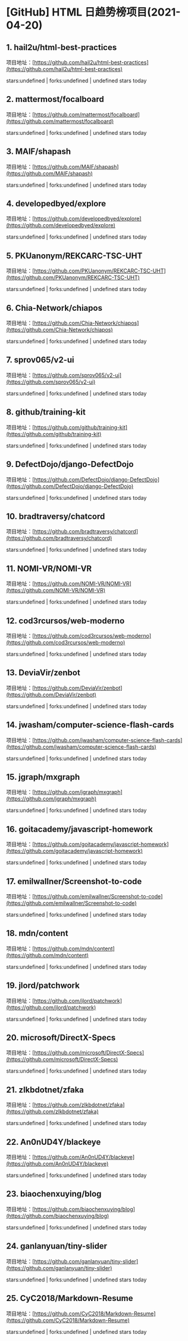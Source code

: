 # [GitHub] HTML 日趋势榜项目(2021-04-20)

## 1. hail2u/html-best-practices 

项目地址：[https://github.com/hail2u/html-best-practices](https://github.com/hail2u/html-best-practices)

stars:undefined | forks:undefined | undefined stars today 



## 2. mattermost/focalboard 

项目地址：[https://github.com/mattermost/focalboard](https://github.com/mattermost/focalboard)

stars:undefined | forks:undefined | undefined stars today 



## 3. MAIF/shapash 

项目地址：[https://github.com/MAIF/shapash](https://github.com/MAIF/shapash)

stars:undefined | forks:undefined | undefined stars today 



## 4. developedbyed/explore 

项目地址：[https://github.com/developedbyed/explore](https://github.com/developedbyed/explore)

stars:undefined | forks:undefined | undefined stars today 



## 5. PKUanonym/REKCARC-TSC-UHT 

项目地址：[https://github.com/PKUanonym/REKCARC-TSC-UHT](https://github.com/PKUanonym/REKCARC-TSC-UHT)

stars:undefined | forks:undefined | undefined stars today 



## 6. Chia-Network/chiapos 

项目地址：[https://github.com/Chia-Network/chiapos](https://github.com/Chia-Network/chiapos)

stars:undefined | forks:undefined | undefined stars today 



## 7. sprov065/v2-ui 

项目地址：[https://github.com/sprov065/v2-ui](https://github.com/sprov065/v2-ui)

stars:undefined | forks:undefined | undefined stars today 



## 8. github/training-kit 

项目地址：[https://github.com/github/training-kit](https://github.com/github/training-kit)

stars:undefined | forks:undefined | undefined stars today 



## 9. DefectDojo/django-DefectDojo 

项目地址：[https://github.com/DefectDojo/django-DefectDojo](https://github.com/DefectDojo/django-DefectDojo)

stars:undefined | forks:undefined | undefined stars today 



## 10. bradtraversy/chatcord 

项目地址：[https://github.com/bradtraversy/chatcord](https://github.com/bradtraversy/chatcord)

stars:undefined | forks:undefined | undefined stars today 



## 11. NOMI-VR/NOMI-VR 

项目地址：[https://github.com/NOMI-VR/NOMI-VR](https://github.com/NOMI-VR/NOMI-VR)

stars:undefined | forks:undefined | undefined stars today 



## 12. cod3rcursos/web-moderno 

项目地址：[https://github.com/cod3rcursos/web-moderno](https://github.com/cod3rcursos/web-moderno)

stars:undefined | forks:undefined | undefined stars today 



## 13. DeviaVir/zenbot 

项目地址：[https://github.com/DeviaVir/zenbot](https://github.com/DeviaVir/zenbot)

stars:undefined | forks:undefined | undefined stars today 



## 14. jwasham/computer-science-flash-cards 

项目地址：[https://github.com/jwasham/computer-science-flash-cards](https://github.com/jwasham/computer-science-flash-cards)

stars:undefined | forks:undefined | undefined stars today 



## 15. jgraph/mxgraph 

项目地址：[https://github.com/jgraph/mxgraph](https://github.com/jgraph/mxgraph)

stars:undefined | forks:undefined | undefined stars today 



## 16. goitacademy/javascript-homework 

项目地址：[https://github.com/goitacademy/javascript-homework](https://github.com/goitacademy/javascript-homework)

stars:undefined | forks:undefined | undefined stars today 



## 17. emilwallner/Screenshot-to-code 

项目地址：[https://github.com/emilwallner/Screenshot-to-code](https://github.com/emilwallner/Screenshot-to-code)

stars:undefined | forks:undefined | undefined stars today 



## 18. mdn/content 

项目地址：[https://github.com/mdn/content](https://github.com/mdn/content)

stars:undefined | forks:undefined | undefined stars today 



## 19. jlord/patchwork 

项目地址：[https://github.com/jlord/patchwork](https://github.com/jlord/patchwork)

stars:undefined | forks:undefined | undefined stars today 



## 20. microsoft/DirectX-Specs 

项目地址：[https://github.com/microsoft/DirectX-Specs](https://github.com/microsoft/DirectX-Specs)

stars:undefined | forks:undefined | undefined stars today 



## 21. zlkbdotnet/zfaka 

项目地址：[https://github.com/zlkbdotnet/zfaka](https://github.com/zlkbdotnet/zfaka)

stars:undefined | forks:undefined | undefined stars today 



## 22. An0nUD4Y/blackeye 

项目地址：[https://github.com/An0nUD4Y/blackeye](https://github.com/An0nUD4Y/blackeye)

stars:undefined | forks:undefined | undefined stars today 



## 23. biaochenxuying/blog 

项目地址：[https://github.com/biaochenxuying/blog](https://github.com/biaochenxuying/blog)

stars:undefined | forks:undefined | undefined stars today 



## 24. ganlanyuan/tiny-slider 

项目地址：[https://github.com/ganlanyuan/tiny-slider](https://github.com/ganlanyuan/tiny-slider)

stars:undefined | forks:undefined | undefined stars today 



## 25. CyC2018/Markdown-Resume 

项目地址：[https://github.com/CyC2018/Markdown-Resume](https://github.com/CyC2018/Markdown-Resume)

stars:undefined | forks:undefined | undefined stars today 



